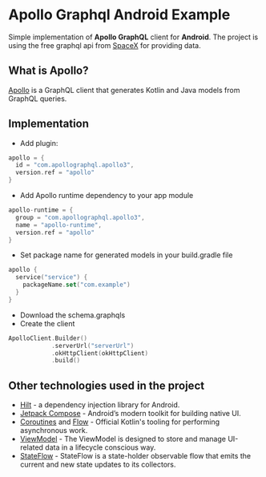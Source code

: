 # Apollo Graphql Android Example

Simple implementation of <b>Apollo GraphQL</b> client for <b>Android</b>. The project is using the free graphql api from [SpaceX](https://spacex-production.up.railway.app/) for providing data.

## What is Apollo?
[Apollo](https://www.apollographql.com/docs/kotlin/) is a GraphQL client that generates Kotlin and Java models from GraphQL queries.

## Implementation
- Add plugin:
```kotlin
apollo = {
  id = "com.apollographql.apollo3",
  version.ref = "apollo"
}
```
- Add Apollo runtime dependency to your app module
```kotlin
apollo-runtime = {
  group = "com.apollographql.apollo3",
  name = "apollo-runtime",
  version.ref = "apollo"
}
```
- Set package name for generated models in your build.gradle file
```kotlin
apollo {
  service("service") {
    packageName.set("com.example")
  }
}
```

- Download the schema.graphqls
- Create the client
```kotlin
ApolloClient.Builder()
            .serverUrl("serverUrl")
            .okHttpClient(okHttpClient)
            .build()
```

## Other technologies used in the project
- [Hilt](https://developer.android.com/training/dependency-injection/hilt-android) - a dependency injection library for Android.
- [Jetpack Compose](https://developer.android.com/jetpack/compose) - Android’s modern toolkit for building native UI.
- [Coroutines](https://kotlinlang.org/docs/reference/coroutines-overview.html) and [Flow](https://kotlinlang.org/docs/reference/coroutines/flow.html#asynchronous-flow) - Official Kotlin's tooling for performing asynchronous work.
- [ViewModel](https://developer.android.com/topic/libraries/architecture/viewmodel) - The ViewModel is designed to store and manage UI-related data in a lifecycle conscious way.
- [StateFlow](https://developer.android.com/kotlin/flow/stateflow-and-sharedflow#stateflow) - StateFlow is a state-holder observable flow that emits the current and new state updates to its collectors.
